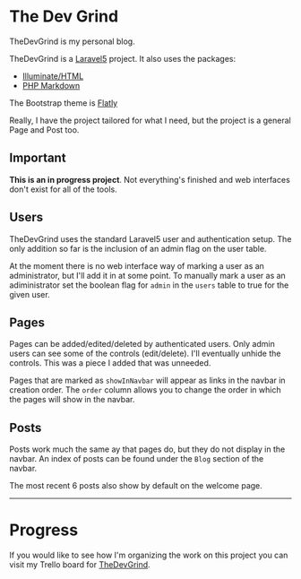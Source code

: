# The Dev Grind

TheDevGrind is my personal blog. 

TheDevGrind is a [Laravel5](http://laravel.com/) project. It also uses the packages:

- [Illuminate/HTML](https://github.com/illuminate/html/tree/master)
- [PHP Markdown]( https://michelf.ca/projects/php-markdown/ )

The Bootstrap theme is [Flatly](http://bootswatch.com/flatly/)

Really, I have the project tailored for what I need, but the project is a general Page and Post too.

Important
---------
**This is an in progress project**. 
Not everything's finished and web interfaces don't exist for all of the tools.

Users
-----
TheDevGrind uses the standard Laravel5 user and authentication setup. The only addition so far is the inclusion of an admin flag on the user table.

At the moment there is no web interface way of marking a user as an administrator, but I'll add it in at some point. To manually mark a user as an adiministrator set the boolean flag for `admin` in the `users` table to true for the given user. 

Pages
-----
Pages can be added/edited/deleted by authenticated users. Only admin users can see some of the controls (edit/delete). I'll eventually unhide the controls. This was a piece I added that was unneeded. 

Pages that are marked as `showInNavbar` will appear as links in the navbar in creation order. The `order` column allows you to change the order in which the pages will show in the navbar.


Posts
-----
Posts work much the same ay that pages do, but they do not display in the navbar. An index of posts can be found under the `Blog` section of the navbar.

The most recent 6 posts also show by default on the welcome page. 

---

# Progress

If you would like to see how I'm organizing the work on this project you can visit my Trello board for [TheDevGrind](https://trello.com/b/WBkK19Ji/the-dev-grind).
